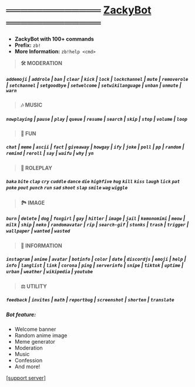 # 

# ═════════════ [ZackyBot](https://discord.com/oauth2/authorize?client_id=738227434679304243&scope=bot&permissions=8) ═════════════
- **ZackyBot with 100+ commands**
- **Prefix:** `zb!` 
- **More Information:** `zb!help <cmd>`
>  **🛠️ MODERATION**
##### `addemoji` | `addrole` | `ban` | `clear` | `kick` | `lock` | `lockchannel` | `mute` | `removerole` | `setchannel` | `setgoodbye` | `setwelcome` | `setwikilanguage` | `unban` | `unmute` | `warn`
> **🎶 MUSIC**
##### `nowplaying` | `pause` | `play` | `queue` | `resume` | `search` | `skip` | `stop` | `volume` | `loop`
> **🎈 FUN**
##### `chat` | `meme` | `ascii` | `fact` | `giveaway` | `howgay` | `ify` | `joke` | `poll` | `pp` | `random` | `remind` | `reroll` | `say` | `waifu` | `why` | `yn`
> **🎎 ROLEPLAY**
##### `baka` `bite` `clap` `cry` `cuddle` `dance` `die` `highfive` `hug` `kill` `kiss` `laugh` `lick` `pat` `poke` `pout` `punch` `run` `sad` `shoot` `slap` `smile` `wag` `wiggle`
> **🏞️ IMAGE**
##### `burn` | `delete` | `dog` | `foxgirl` | `gay` | `hitler` | `image` | `jail` | `kemonomimi` | `meow` | `milk` | `ship` | `neko` | `randomavatar` | `rip` | `search-gif` | `stonks` | `trash` | `trigger` | `wallpaper` | `wanted` | `wasted`
> **📜 INFORMATION**
##### `instagram` | `anime` | `avatar` | `botinfo` | `color` | `date` | `discordjs` | `emoji` | `help` | `info` | `langlist` | `link` | `corona` | `ping` | `serverinfo` | `snipe` | `tiktok` | `uptime` | `urban` | `weather` | `wikipedia` | `youtube`
> **⚖️ UTILITY**
##### `feedback` | `invites` | `math` | `reportbug` | `screenshot` | `shorten` | `translate`
##### **Bot feature:**
- Welcome banner
- Random anime image
- Meme generator
- Moderation
- Music 
- Confession
- And more!

[[support server]](https://discord.gg/ZDRc4cCDDn) 
</a>

